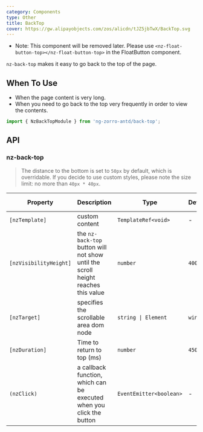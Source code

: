 ```yaml
---
category: Components
type: Other
title: BackTop
cover: https://gw.alipayobjects.com/zos/alicdn/tJZ5jbTwX/BackTop.svg
---
```


* Note: This component will be removed later. Please use `<nz-float-button-top></nz-float-button-top>` in the FloatButton component.

`nz-back-top` makes it easy to go back to the top of the page.

## When To Use

- When the page content is very long.
- When you need to go back to the top very frequently in order to view the contents.

```ts
import { NzBackTopModule } from 'ng-zorro-antd/back-top';
```

## API

### nz-back-top

> The distance to the bottom is set to `50px` by default, which is overridable.
> If you decide to use custom styles, please note the size limit: no more than `40px * 40px`.

| Property               | Description                                                                       | Type                    | Default  | Global Config |
| ---------------------- | --------------------------------------------------------------------------------- | ----------------------- | -------- | ------------- |
| `[nzTemplate]`         | custom content                                                                    | `TemplateRef<void>`     | -        |
| `[nzVisibilityHeight]` | the `nz-back-top` button will not show until the scroll height reaches this value | `number`                | `400`    | ✅             |
| `[nzTarget]`           | specifies the scrollable area dom node                                            | `string \| Element`     | `window` |
| `[nzDuration]`         | Time to return to top (ms)                                                        | `number`                | `450`    |
| `(nzClick)`            | a callback function, which can be executed when you click the button              | `EventEmitter<boolean>` | -        |
